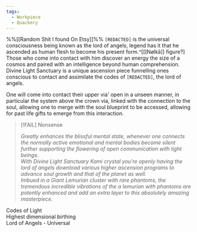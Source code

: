 ```yaml
---
tags:
  - Workpiece
  - Quackery
---
```

%%[[Random Shit I found On Etsy]]%%
`[REDACTED]` is the universal consciousness being known as the lord of angels, legend has it that he ascended as human flesh to become his present form.^[[[Nølkā]] figure?]
Those who come into contact with him discover an energy the size of a cosmos and paired with an intelligence beyond human comprehension.
Divine Light Sanctuary is a unique ascension piece funnelling ones conscious to contact and assimilate the codes of `[REDACTED]`, the lord of angels.  
  
One will come into contact their upper via' open in a unseen manner, in particular the system above the crown via, linked with the connection to the soul, allowing one to merge with the soul blueprint to be accessed, allowing for past life gifts to emerge from this interaction.

> [!FAIL] Nonsense
> 
> *Greatly enhances the blissful mental state, whenever one connects the normally active emotional and mental bodies become silent further supporting the flowering of open communication with light beings.*  
> *With Divine Light Sanctuary Kami crystal you're openly having the lord of angels download various higher ascension programs to advance soul growth and that of the planet as well.*  
> *Imbued in a Giant Lemurian cluster with rare phantoms, the tremendous incredible vibrations of the a lemurian with phantoms are potently enhanced and add an extra layer to this absolutely amazing masterpiece.*  
>   

Codes of Light  
Highest dimensional birthing  
Lord of Angels - Universal